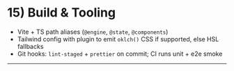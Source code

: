 # 15) Build & Tooling

* Vite + TS path aliases (`@engine`, `@state`, `@components`)
* Tailwind config with plugin to emit `oklch()` CSS if supported, else HSL fallbacks
* Git hooks: `lint-staged` + `prettier` on commit; CI runs unit + e2e smoke

---
